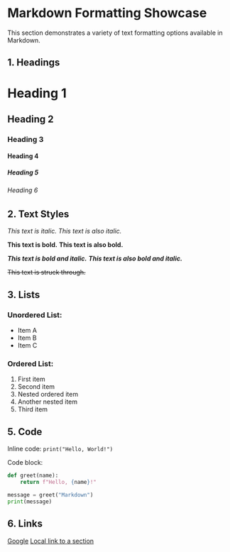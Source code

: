 # Markdown Formatting Showcase




This section demonstrates a variety of text formatting options available in Markdown.

## 1\. Headings

# Heading 1

## Heading 2

### Heading 3

#### Heading 4

##### Heading 5

###### Heading 6

## 2\. Text Styles

*This text is italic.*
*This text is also italic.*

**This text is bold.**
**This text is also bold.**

***This text is bold and italic.***
***This text is also bold and italic.***

~~This text is struck through.~~

## 3\. Lists

### Unordered List:

* Item A
* Item B
* Item C

### Ordered List:

1.  First item
2.  Second item
3.  Nested ordered item
4.  Another nested item
5.  Third item

## 5\. Code

Inline code: `print("Hello, World!")`

Code block:

```python
def greet(name):
    return f"Hello, {name}!"

message = greet("Markdown")
print(message)
```

## 6\. Links

[Google](https://www.google.com)
[Local link to a section](https://www.google.com/search?q=%231.-headings)
